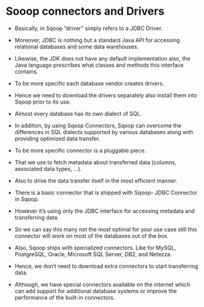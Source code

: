 # Sooop connectors and Drivers
* Basically,  in Sqoop “driver” simply refers to a JDBC Driver. 
* Moreover, JDBC is nothing but a standard Java API for accessing relational databases and some data warehouses. 
* Likewise, the JDK does not have any default implementation also, the Java language prescribes what classes and methods this interface contains. 

* To be more specific each database vendor creates drivers.
* Hence we need to download the drivers separately also install them into Sqoop prior to its use.

* Almost every database has its own dialect of SQL.
* In addition, by using Sqoop Connectors, Sqoop can overcome the differences in SQL dialects supported by various databases along with providing optimized data transfer. 
* To be more specific connector is a pluggable piece. 
* That we use to fetch metadata about transferred data (columns, associated data types, …). 
* Also to drive the data transfer itself in the most efficient manner.

* There is a basic connector that is shipped with Sqoop- JDBC Connector in Sqoop. 
* However it’s using only the JDBC interface for accessing metadata and transferring data. 
* So we can say this many not the most optimal for your use case still this connector will work on most of the databases out of the box. 
* Also, Sqoop ships with specialized connectors. Like for MySQL, PostgreSQL, Oracle, Microsoft SQL Server, DB2, and Netezza. 
* Hence, we don’t need to download extra connectors to start transferring data. 
* Although, we have special connectors available on the internet which can add support for additional database systems or improve the performance of the built-in connectors.
